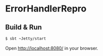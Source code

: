 # ErrorHandlerRepro #

## Build & Run ##

```sh
$ sbt ~Jetty/start
```

Open [http://localhost:8080/](http://localhost:8080/) in your browser.
